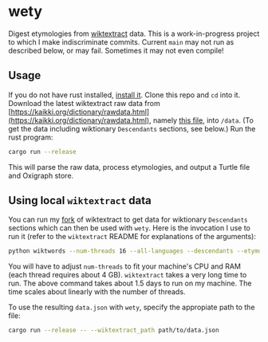# wety
Digest etymologies from [wiktextract](https://github.com/tatuylonen/wiktextract) data. This is a work-in-progress project to which I make indiscriminate commits. Current `main` may not run as described below, or may fail. Sometimes it may not even compile!

## Usage
If you do not have rust installed, [install it](https://www.rust-lang.org/tools/install). Clone this repo and `cd` into it. Download the latest wiktextract raw data from [https://kaikki.org/dictionary/rawdata.html](https://kaikki.org/dictionary/rawdata.html), namely [this file](https://kaikki.org/dictionary/raw-wiktextract-data.json.gz), into `/data`. (To get the data including wiktionary `Descendants` sections, see below.) Run the rust program:

```bash
cargo run --release
```

This will parse the raw data, process etymologies, and output a Turtle file and Oxigraph store. 

## Using local `wiktextract` data
You can run my [fork](https://github.com/jmviz/wiktextract/tree/descendants) of wiktextract to get data for wiktionary `Descendants` sections which can then be used with `wety`. Here is the invocation I use to run it (refer to the `wiktextract` README for explanations of the arguments):

```bash
python wiktwords --num-threads 16 --all-languages --descendants --etymologies --redirects --cache ../wiktextract_data/cache --pages-dir ../wiktextract_data/pages --out ../wiktextract_data/data.json ../wiktextract_data/enwiktionary-20230201-pages-articles.xml.bz2
```

You will have to adjust `num-threads` to fit your machine's CPU and RAM (each thread requires about 4 GB). `wiktextract` takes a very long time to run. The above command takes about 1.5 days to run on my machine. The time scales about linearly with the number of threads. 

To use the resulting `data.json` with `wety`, specify the appropiate path to the file:

```bash
cargo run --release -- --wiktextract_path path/to/data.json
```
